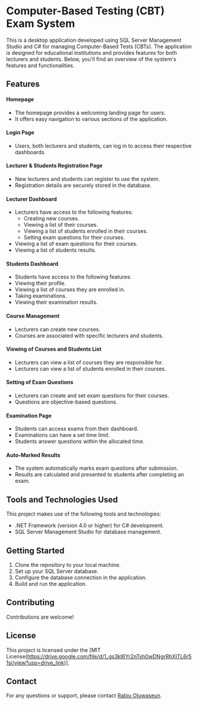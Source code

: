 # Computer-Based Testing (CBT) Exam System 

This is a desktop application developed using SQL Server Management Studio and C# for managing Computer-Based Tests (CBTs). The application is designed for educational institutions and provides features for both lecturers and students. Below, you'll find an overview of the system's features and functionalities.

## Features

#### Homepage

- The homepage provides a welcoming landing page for users.
- It offers easy navigation to various sections of the application.

#### Login Page

- Users, both lecturers and students, can log in to access their respective dashboards.

#### Lecturer & Students Registration Page

- New lecturers and students can register to use the system.
- Registration details are securely stored in the database.

#### Lecturer Dashboard

- Lecturers have access to the following features:
  - Creating new courses.
  - Viewing a list of their courses.
  - Viewing a list of students enrolled in their courses.
  - Setting exam questions for their courses.
 - Viewing a list of exam questions for their courses.
 - Viewing a list of students results.

#### Students Dashboard

- Students have access to the following features:
 - Viewing their profile.
  - Viewing a list of courses they are enrolled in.
  - Taking examinations.
  - Viewing their examination results.

#### Course Management

- Lecturers can create new courses.
- Courses are associated with specific lecturers and students.

#### Viewing of Courses and Students List

- Lecturers can view a list of courses they are responsible for.
- Lecturers can view a list of students enrolled in their courses.

#### Setting of Exam Questions

- Lecturers can create and set exam questions for their courses.
- Questions are objective-based questions.

#### Examination Page

- Students can access exams from their dashboard.
- Examinations can have a set time limit.
- Students answer questions within the allocated time.

#### Auto-Marked Results

- The system automatically marks exam questions after submission.
- Results are calculated and presented to students after completing an exam.

## Tools and Technologies Used

This project makes use of the following tools and technologies:

- .NET Framework (version 4.0 or higher) for C# development.
- SQL Server Management Studio for database management.

## Getting Started

1. Clone the repository to your local machine.
2. Set up your SQL Server database.
3. Configure the database connection in the application.
4. Build and run the application.

## Contributing

Contributions are welcome!

## License

This project is licensed under the [MIT License(https://drive.google.com/file/d/1_gs3kI6Yr2nTsh0wDNgrRhXITL6r51si/view?usp=drive_link)].

## Contact

For any questions or support, please contact [Rabiu Oluwaseun](mailto:rabiuoluwaseundev@gmail.com).
